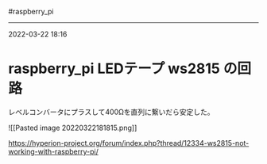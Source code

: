 #raspberry_pi 

---
2022-03-22  18:16

# raspberry_pi  LEDテープ ws2815 の回路

レベルコンバータにプラスして400Ωを直列に繋いだら安定した。

![[Pasted image 20220322181815.png]]

https://hyperion-project.org/forum/index.php?thread/12334-ws2815-not-working-with-raspberry-pi/

